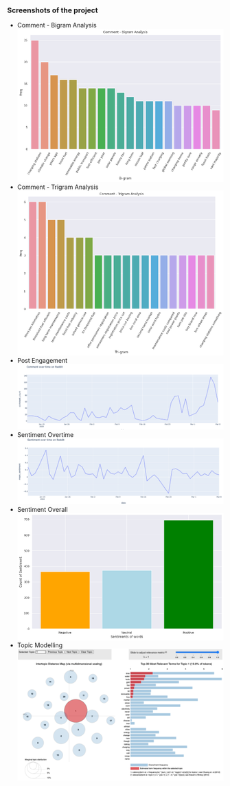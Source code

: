 ### Screenshots of the project
- Comment - Bigram Analysis
![image](https://github.com/daoddv/analytics-projects/blob/master/projects/02-electric-vehicle-communication-analytics/screenshots/02-bigram.png?raw=true)  
- Comment - Trigram Analysis
![image](https://github.com/daoddv/analytics-projects/blob/master/projects/02-electric-vehicle-communication-analytics/screenshots/02-trigrams.png?raw=true)  
- Post Engagement
![image](https://github.com/daoddv/analytics-projects/blob/master/projects/02-electric-vehicle-communication-analytics/screenshots/02-post-engagement.png?raw=true)  
- Sentiment Overtime
![image](https://github.com/daoddv/analytics-projects/blob/master/projects/02-electric-vehicle-communication-analytics/screenshots/02-sentiment-over-time.png?raw=true)  
- Sentiment Overall
![image](https://github.com/daoddv/analytics-projects/blob/master/projects/02-electric-vehicle-communication-analytics/screenshots/02-sentiment-overall.png?raw=true)
- Topic Modelling
![image](https://github.com/daoddv/analytics-projects/blob/master/projects/02-electric-vehicle-communication-analytics/screenshots/02-Intertopic%20Distance%20Map%20.png?raw=true)  
